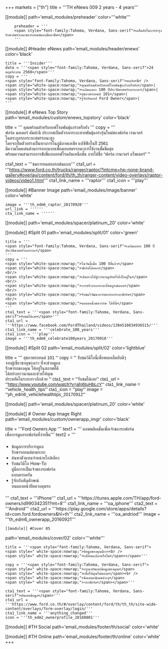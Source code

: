 +++
markets = ["th"]
title = '''TH eNews 009 2 years - 4 years'''

[[module]]
path='email_modules/preheader'
color='''white'''

		preheader = '''
        <span style="font-family:Tahoma, Verdana, Sans-serif">เคล็ดลับในการบำรุงรักษาสมรรถนะของรถยนต์แบบมืออาชีพ</span>
        '''

[[module]] #Header eNews
path='email_modules/header/enews'
color='black'

    title = '''Insider'''
	date = '''<span style="font-family:Tahoma, Verdana, Sans-serif">24 พฤศจิกายน 2560</span>'''
	copy = '''
    <span style="font-family:Tahoma, Verdana, Sans-serif">พบกับ<br />
    <span style="white-space:nowrap;">คุณพร้อมสำหรับออฟโรดพันธุ์แกร่งหรือยัง</span>|
	<span style="white-space:nowrap;">เฉลิมฉลอง 100 ปีประวัติศาสตร์รถกระบะ</span>|    
	<span style="white-space:nowrap;">สุขภาพรถยนต์ 101</span>|
    <span style="white-space:nowrap;">รู้จักกับแอป Ford Owner</span>|
    '''

[[module]] # eNews Top Story
path='email_modules/custom/enews_topstory'
color='black'

title = '''
<span style="font-family:Tahoma, Verdana, Sans-serif">คุณพร้อมสำหรับออฟโรดพันธุ์แกร่งหรือยัง</span>
'''
copy = '''
<span style="font-family:Tahoma, Verdana, Sans-serif">
<span style="white-space:nowrap;">ฟอร์ด มอเตอร์ คัมปะนี ประกาศเปิดตัวรถกระบะสายพันธุ์แกร่งรุ่นใหม่ของฟอร์ด เรนเจอร์</span>
<br/>
<span style="white-space:nowrap;">ในตระกูลรถกระบะสมรรถนะสูง</span> 
<br/>
<span style="white-space:nowrap;">โดยจะเปิดตัวอย่างเป็นทางการในภูมิภาคเอเชีย แปซิฟิกในปี 2561</span>
<br/>
<span style="white-space:nowrap;">มีความโดดเด่นด้านการออกแบบเพื่อมอบสมรรถนะการใช้งานขั้นขีดสุด</span> 
<br/>
<span style="white-space:nowrap;">พร้อมความสามารถการขับขี่แบบออฟโรดอันเหนือชั้น ภายใต้ชื่อ “ฟอร์ด เรนเจอร์ แร็พเตอร์”</span>
'''

cta1_text = '''<span style="font-family:Tahoma, Verdana, Sans-serif">ชมการทดสอบรถต้นแบบ</span>'''
	cta1_url = '''https://www.ford.co.th/trucks/ranger/raptor/?intcmp=hp-none-brand-gallery#overlay/content/ford/th/th_th/ranger-content/video-overlays/raptor-videos/video1.html'''
	cta1_link_name = '''raptor'''
	cta1_icon = '''play'''

[[module]] #Banner Image
path='email_modules/image/banner'
color='white'

	image = '''th_edm6_raptor_20170920'''
	url_link = ''''''
	cta_link_name = ''''''

[[module]]
path='email_modules/spacer/platinum_20'
color='white'

[[module]] #Split 01
path='email_modules/split/01'
color='green'

	title = '''
    <span style="font-family:Tahoma, Verdana, Sans-serif">เฉลิมฉลอง 100 ปีประวัติศาสตร์รถกระบะ</span>
    '''
	copy = '''
    <span style="white-space:nowrap;">ในวันนี้เมื่อ 100 ปีที่แล้ว</span>
    <span style="white-space:nowrap;">ฟอร์ดได้ออก</span>
    <br/>
    <span style="white-space:nowrap;">เดินทางไปสู่การผจญภัยครั้งยิ่งใหญ่ใน</span>
    <br/>
    <span style="white-space:nowrap;">การสร้างรถกระบะที่สมบูรณ์แบบ</span>
    <br/>
    <span style="white-space:nowrap;">รับชมวิวัฒนาการของรถกระบะฟอร์ด</span>
    <br/>
    <span style="white-space:nowrap;">ตลอดหนึ่งศตวรรษ ได้ที่นี่</span>
    '''
    cta1_text = '''<span style="font-family:Tahoma, Verdana, Sans-serif">รับชมได้เลย</span>'''
	cta1_url = '''https://www.facebook.com/FordThailand/videos/1384510834936515/'''
	cta1_link_name = '''celebrate_100_years'''
	cta1_icon = '''play'''
	image = '''th_edm6_celebrate100years_20170918'''

[[module]] #Split 02
path='email_modules/split/02'
color='lightblue'

title = '''
<span style="font-family:Tahoma, Verdana, Sans-serif;">
<span style=" white-space:nowrap;">สุขภาพรถยนต์ 101</span>
'''
copy = '''
<span style="white-space:nowrap;">รับชมวิดีโอนี้เพื่อพบเคล็ดลับดีๆ</span>
<br/>
<span style="white-space:nowrap;">จากผู้เชี่ยวชาญของเรา ที่จะช่วยดูแล</span>
<br/>
<span style="white-space:nowrap;">รักษารถของคุณ ให้อยู่ในสภาพที่ดี</span>
<br/>
<span style="white-space:nowrap;">ได้อย่างยาวนานและช่วยให้คุณ</span>
<br/>
<span style="white-space:nowrap;">ประหยัดในระยะยาวอีกด้วย</span>
'''
cta1_text = '''<span style="font-family:Tahoma, Verdana, Sans-serif">รับชมได้เลย</span>'''
cta1_url = '''https://www.youtube.com/watch?v=ahI6tuHbLcY'''
cta1_link_name = '''vehicle_health_tips'''
cta1_icon = '''play'''
image = '''ph_edm6_vehiclehealthtips_20170912'''

[[module]]
path='email_modules/spacer/platinum_20'
color='white'

[[module]] # Owner App Image Right
path='email_modules/custom/ownerapp_imgr'
color='black'

title = '''<span style="font-family:Tahoma, Verdana, Sans-serif">Ford Owners App </span>'''
text1 = '''<span style="font-family:Tahoma, Verdana, Sans-serif">
<span style="white-space:nowrap;">แอพพลิเคชั่นเพื่อเจ้าของรถฟอร์ด</span><br> 
<span style="white-space:nowrap;">เพื่อการดูแลรถฟอร์ดที่ง่ายขึ้น</span></span>'''
text2 = '''<span style="font-family:Tahoma, Verdana, Sans-serif; font-size: 14px">
<ul style="margin: 20px; padding: 0;">
<li><span style="white-space:nowrap;">ข้อมูลการบริการดูแล<br>รักษารถยนต์ตามระยะ</span></li>
<li><span style="white-space:nowrap;">ค้นหาตัวแทนจำหน่ายใกล้เคียง</span></li>
<li><span style="white-space:nowrap;">รับชมวิดีโอ How-To <br>คู่มือการเป็นเจ้าของรถฟอร์ด<br>แบบครบครัน</span></li>
<li><span style="white-space:nowrap;">รู้จักกับสัญลักษณ์<br>บนแผงหน้าปัดควบคุมรถ</span></li>
</ul>
</span>'''
	cta1_text = '''iPhone'''
	cta1_url = '''https://itunes.apple.com/TH/app/ford-owners/id990342351?mt=8'''
	cta1_link_name = '''oa_iphone'''
	cta2_text = '''Android'''
	cta2_url = '''https://play.google.com/store/apps/details?id=com.ford.fordowners&hl=th'''
	cta2_link_name = '''oa_andriod'''
	image = '''th_edm6_ownerapp_20160921'''

	[[module]] #Cover 05
path='email_modules/cover/02'
color='''white'''

	title = '''<span style="font-family:Tahoma, Verdana, Sans-serif">
	<span style=" white-space:nowrap;">ข้อมูลของคุณมีการ<br />
	<span style=" white-space:nowrap;">เปลี่ยนแปลงหรือไม่</span></span>'''

	copy = '''<span style="font-family:Tahoma, Verdana, Sans-serif">
	<span style=" white-space:nowrap;">กรุณาอัพเดทข้อมูลของคุณ</span>
	<span style=" white-space:nowrap;">เพื่อให้คุณไม่พลาด</span><br />
	<span style=" white-space:nowrap;">ข้อเสนอพิเศษต่างๆ</span>
	<span style=" white-space:nowrap;">จากฟอร์ด</span></span>'''

	cta1_text = '''<span style="font-family:Tahoma, Verdana, Sans-serif">อัพเดทข้อมูล</span>'''
	cta1_url = '''https://www.ford.co.th/#/overlay/content/ford/th/th_th/site-wide-content/overlays/form-overlay/login/'''
	cta1_link_name = '''anything_changed'''
	icon = '''th_edm2_ownerprofile_20160801'''

[[module]] #TH Social
path='email_modules/footer/th/social'
color='white'

[[module]] #TH Online
path='email_modules/footer/th/online'
color='white'
+++
